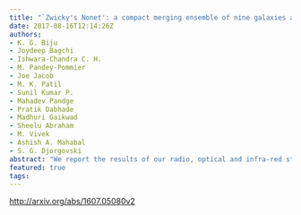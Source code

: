 ```yaml
---
title: "`Zwicky's Nonet': a compact merging ensemble of nine galaxies and 4C   35.06, a peculiar radio galaxy with dancing radio jets"
date: 2017-08-16T12:14:26Z
authors:
- K. G. Biju
- Joydeep Bagchi
- Ishwara-Chandra C. H.
- M. Pandey-Pommier
- Joe Jacob
- M. K. Patil
- Sunil Kumar P.
- Mahadev Pandge
- Pratik Dabhade
- Madhuri Gaikwad
- Sheelu Abraham
- M. Vivek
- Ashish A. Mahabal
- S. G. Djorgovski
abstract: "We report the results of our radio, optical and infra-red studies of a peculiar radio source 4C~35.06, an extended radio-loud AGN at the center of galaxy cluster Abell 407 ($z=0.047$). The central region of this cluster hosts a remarkably tight ensemble of nine galaxies, the spectra of which resemble those of passive red ellipticals, embedded within a diffuse stellar halo of $sim$1~arcmin size. This system (named the `Zwicky's Nonet') provides unique and compelling evidence for a multiple-nucleus cD galaxy precursor. Multifrequency radio observations of 4C~35.06 with the Giant Meterwave Radio Telescope (GMRT) at 610, 235 and 150 MHz reveal a system of 400~kpc scale helically twisted and kinked radio jets and outer diffuse lobes. The outer extremities of jets contain extremely steep spectrum (spectral index -1.7 to -2.5) relic/fossil radio plasma with a spectral age of a few$,times (10^7 - 10^8)$ yr. Such ultra-steep spectrum relic radio lobes without definitive hot-spots are rare, and they provide an opportunity to understand the life-cycle of relativistic jets and physics of black hole mergers in dense environments. We interpret our observations of this radio source in the context of the growth of its central black hole, triggering of its AGN activity and jet precession, all possibly caused by galaxy mergers in this dense galactic system. A slow conical precession of the jet axis due to gravitational perturbation between interacting black holes is invoked to explain the unusual jet morphology."
featured: true
tags:
---
```

http://arxiv.org/abs/1607.05080v2